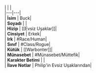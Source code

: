 |  |  |<br>|---|---|<br>| **İsim** | Buck|<br>| **Soyadı** | |<br>| **Hizip** | [[Evsiz Uşaklar]]|<br>| **Cinsiyet** | Erkek|<br>| **Irk** | #Race/Human|<br>| **Sınıf** | #Class/Rogue|<br>| **Kütük** | [[Warbonter]]|<br>| **Münasebet** | #Münasebet/Müttefik|<br>| **Karakter Betimi** | |<br>| **İlave Notlar** | Philip'in Evsiz Uşaklarından|<br>